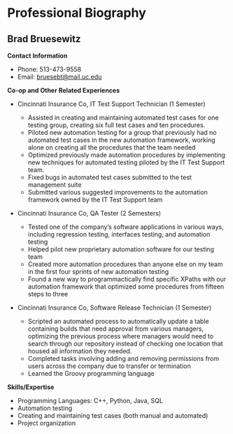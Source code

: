 # Professional Biography

## Brad Bruesewitz

**Contact Information**
* Phone: 513-473-9558
* Email: bruesebt@mail.uc.edu


**Co-op and Other Related Experiences**

* Cincinnati Insurance Co, IT Test Support Technician (1 Semester)
	* Assisted in creating and maintaining automated test cases for one testing group, creating six full test cases and ten procedures.
	* Piloted new automation testing for a group that previously had no automated test cases in the new automation framework, working alone on creating all the procedures that the team needed
	* Optimized previously made automation procedures by implementing new techniques for automated testing piloted by the IT Test Support team.
	* Fixed bugs in automated test cases submitted to the test management suite
	* Submitted various suggested improvements to the automation framework owned by the IT Test Support team

* Cincinnati Insurance Co, QA Tester (2 Semesters)
	* Tested one of the company’s software applications in various ways, including regression testing, interfaces testing, and automation testing
	* Helped pilot new proprietary automation software for our testing team
	* Created more automation procedures than anyone else on my team in the first four sprints of new automation testing
	* Found a new way to programmactically find specific XPaths with our automation framework that optimized some procedures from fifteen steps to three

* Cincinnati Insurance Co, Software Release Technician (1 Semester)
	* Scripted an automated process to automatically update a table containing builds that need approval from various managers, optimizing the previous process where managers would need to search through our repository instead of checking one location that housed all information they needed.
	* Completed tasks involving adding and removing permissions from users across the company due to transfer or termination
	* Learned the Groovy programming language


**Skills/Expertise**
* Programming Languages: C++, Python, Java, SQL
* Automation testing
* Creating and maintaining test cases (both manual and automated)
* Project organization
